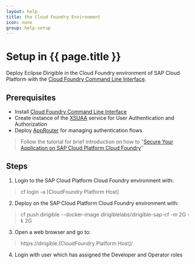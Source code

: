 ```yaml
---
layout: help
title: the Cloud Foundry Environment
icon: none
group: help-setup
---
```


Setup in {{ page.title }}
===

Deploy Eclipse Dirigible in the Cloud Foundry environment of SAP Cloud Platform with the [Cloud Foundry Command Line Interface](http://docs.cloudfoundry.org/devguide/installcf/install-go-cli.html).

Prerequisites
---

- Install [Cloud Foundry Command Line Interface](http://docs.cloudfoundry.org/devguide/installcf/install-go-cli.html)
- Create instance of the [XSUAA](https://help.sap.com/viewer/65de2977205c403bbc107264b8eccf4b/Cloud/en-US/51ec15a8979e497fbcaadf80da9b63ba.html) service for User Authentication and Authorization
- Deploy [AppRouter](https://help.sap.com/viewer/4505d0bdaf4948449b7f7379d24d0f0d/2.0.03/en-US/6ba89596e3a64a5480c3977d4ea7fdba.html) for managing authentication flows
> Follow the tutorial for brief introduction on how to "[Secure Your Application on SAP Cloud Platform Cloud Foundry](https://developers.sap.com/tutorials/s4sdk-secure-cloudfoundry.html)"


Steps
---

1. Login to the SAP Cloud Platform Cloud Foundry environment with:

> cf login -a [CloudFoundry Platform Host]

2. Deploy on the SAP Cloud Platform Cloud Foundry environment with:

> cf push dirigible --docker-image dirigiblelabs/dirigible-sap-cf -m 2G -k 2G

3. Open a web browser and go to:

> https://dirigible.[CloudFoundry Platform Host]/

4. Login with user which has assigned the Developer and Operator roles
